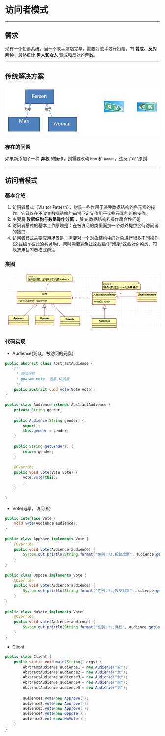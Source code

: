 # 访问者模式

---
## 需求
现有一个投票系统，当一个歌手演唱完毕，需要对歌手进行投票，有 **赞成、反对** 两种。最终统计 **男人和女人** 赞成和反对的票数。

---
## 传统解决方案
![visitor-old](./assets/visitor-old.png)

### 存在的问题
如果新添加了一种 **弃权** 的操作，则需要改动 `Man` 和 `Woman`，违反了`OCP`原则


---
## 访问者模式
### 基本介绍
1. 访问者模式（Visitor Pattern），封装一些作用于某种数据结构的各元素的操作，它可以在不改变数据结构的前提下定义作用于这些元素的新的操作。
2. 主要将 **数据结构与数据操作分离** ，解决 数据结构和操作耦合性问题
3. 访问者模式的基本工作原理是：在被访问的类里面加一个对外提供接待访问者的接口
4. 访问者模式主要应用场景是：需要对一个对象结构中的对象进行很多不同操作(这些操作彼此没有关联)，同时需要避免让这些操作"污染"这些对象的类，可以选用访问者模式解决

### 类图
![visitor](./assets/visitor.png)

### 代码实现
* Audience(观众，被访问的元素)
```java
public abstract class AbstractAudience {
	/**
	 * 观众投票
	 * @param vote	选票,访问者
	 */
	public abstract void vote(Vote vote);
}

public class Audience extends AbstractAudience {
	private String gender;

	public Audience(String gender) {
		super();
		this.gender = gender;
	}

	public String getGender() {
		return gender;
	}

	@Override
	public void vote(Vote vote) {
		vote.vote(this);
		;
	}

}
```

* Vote(选票，访问者)
```java
public interface Vote {
	void vote(Audience audience);
}

public class Approve implements Vote {
	@Override
	public void vote(Audience audience) {
		System.out.println(String.format("性别：%s,投赞成票", audience.getGender()));
	}
}

public class Oppose implements Vote {
	@Override
	public void vote(Audience audience) {
		System.out.println(String.format("性别：%s,投反对票", audience.getGender()));
	}
}

public class NoVote implements Vote{
	@Override
	public void vote(Audience audience) {
		System.out.println(String.format("性别：%s,弃权", audience.getGender()));
	}
}
```

* Client
```java
public class Client {
	public static void main(String[] args) {
		AbstractAudience audience1 = new Audience("男");
		AbstractAudience audience2 = new Audience("女");
		AbstractAudience audience3 = new Audience("女");
		AbstractAudience audience4 = new Audience("男");
		AbstractAudience audience5 = new Audience("男");

		audience1.vote(new Approve());
		audience2.vote(new Approve());
		audience3.vote(new Approve());
		audience4.vote(new Oppose());
		audience5.vote(new NoVote());
	}
}
```
